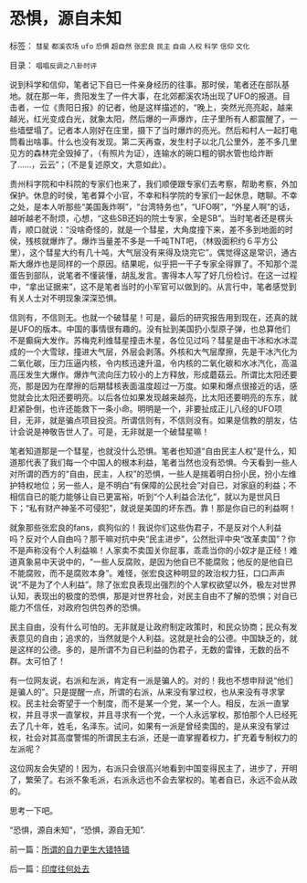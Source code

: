 # 恐惧，源自未知

标签： `彗星` `都溪农场` `ufo` `恐惧` `超自然` `张宏良` `民主` `自由` `人权` `科学` `信仰` `文化` 

目录： `唱唱反调之八卦时评`

说到科学和信仰，笔者记下自已一件亲身经历的往事。那时侯，笔者还在部队基地。就在那一年，贵阳发生了一件大事，在北郊都溪农场出现了UFO的报道。目击者，一位《贵阳日报》的记者，他是这样描述的，“晚上，突然光亮亮起，越来越光，红光变成白光，就象太阳，然后爆的一声爆炸，庄子里所有人都震醒了，一些墙壁塌了。记者本人刚好在庄里，摄下了当时爆炸的亮光。然后和村人一起打电筒看出啥事。什么也没有发现。第二天再查，发生村子以北几公里外，差不多几里见方的森林完全毁掉了，（有照片为证），连输水的碗口粗的钢水管也给炸断了……，云云”；（不是复述原文，大意如此）。



贵州科字院和中科院的专家们也来了，我们顺便跟专家们去考察，帮助考察，外加保护。休息的时侯，笔者算个小官，不幸和科学院的专家们一起休息，瞎聊。不幸之处，是本人听那些“美国轰炸啊”，“台湾特务也”，“UFO啊”，“外星人啊”的话，越听越老不耐烦，心想，“这些SB还妈的院士专家，全是SB”。当时笔者还是楞头青，顺口就说：“没啥奇怪的，就是一个彗星，大角度撞下来，差不多到地面的时侯，残核就爆炸了。爆炸当量差不多是一千吨TNT吧，（林毁面积约６平方公里），这个彗星大约有几十吨，大气层没有来得及烧完它”。偶觉得这是常识，通古斯大爆炸也是同样的一个原因。结果呢，似乎把一干子专家全得罪了。不知那个混蛋告到部队，说笔者不懂装懂，胡乱发言。害得本人写了好几份检讨。在这一过程中，“拿出证据来”，这不是笔者当时的小军官可以做到的。从言行中，笔者感觉到有关人士对不明现象深深恐惧。



信则有，不信则无。也就一个破彗星！可是，最后的研究报告用到现在，还真的就是UFO的版本。中国的事情很有趣的。没有扯到美国扔小型原子弹，也总算他们不是癫痫大发作。苏梅克利维彗星撞击木星，各位见过吗？彗星是由干冰和水冰混成的一个大雪球，撞进大气层，外层会剥落。外核和大气层摩擦，先是干冰汽化为二氧化碳，压力压逼内核，令内核迅速升温，令内核的二氧化碳和水冰汽化，高温高压发生大爆作。爆炸气流向压力较小的上方释放，形成蘑菇云。所谓比太阳还要亮，那是因为在摩擦的后期彗核表面温度超过一万度。如果和爆点很接近的话，感觉就会比太阳还要明亮。以后各位如果发现越来越亮，比太阳还要明亮的东东，就赶紧卧倒，也许还能救下一条小命。明明是一个，非要扯成正儿八经的UFO项目，无非，就是骗点项目投资。所谓信则有，不信则没有。如果是信教的朋友，估计会说是神敬告世人了。可是，无非就是一个破彗星嘛！



笔者知道那是一个彗星，也就没什么恐惧。笔者也知道“自由民主人权”是什么，知道那代表了我们每一个中国人的根本利益，笔者当然也没有恐惧。今天看到一些人对所谓的西方的“自由，民主，人权”的恐惧，一些人是揣着明白扮小民，扮小左维护特权地位；另一些人，是不明白“有保障的公民社会”对自已，对家庭的利益；不相信自已的能力能够让自已更富裕，听到“个人利益合法化”，就以为是世风日下；“私有财产神圣不可侵犯”，就说是美国的坏东西。靠！那是你自已的利益啊！



就象那些张宏良的fans，疯狗似的！我说你们这些伪君子，不是反对个人利益吗？反对个人自由吗？那干嘛对抗中央“民主进步”，公然批评中央“改革卖国”？你不是声称没有个人利益嘛！人家卖不卖国关你屁事，乖乖当你的小奴才是正经！难道真象易中天说中的，“一些人反腐败，是因为他自已不能腐败；他反的是他自已不能腐败，而不是腐败本身”。难怪，张宏良这种明显的政治权力狂，口口声声说“不是为了个人利益”。除了张宏良表现出强烈的个人掌权欲望以外，极左对世界认知，表现出的极度的恐惧，那是对世界社会，对民主自由不了解的恐惧；对自已能力不信任，对政府包供包养的恐惧。



民主自由，没有什么可怕的。无非就是让政府制定政策时，和民众协商；民众有发表意见的自由；追求的，当然就是个人利益。这就是社会的公德。中国缺乏的，就是这样的公德。多的，是所谓不为自已利益的伪君子，无数的雷锋，无数的岳不群。太可怕了！



有一位网友说，右派和左派，肯定有一派是骗人的。对的！我也不想申辩说“他们是骗人的”。只是提醒一点，所谓的右派，从来没有掌过权，也从来没有寻求掌权。民主社会寄望于一个制度，而不是某一个党，某一个人。相反，左派一直掌权，并且寻求一直掌权，并且寻求有一个党，一个人永远掌权，那怕那个人已经死去了几十年，姓毛，名泽东。试问，如果有一派是曾经卖国的，是从来没有掌过权，社会对其高度警惕的所谓民主右派，还是一直掌握着权力，扩充着专制权力的左派呢？



这位网友会失望的！因为，右派只会很高兴地看到中国变得民主了，进步了，开明了，繁荣了。右派不象毛派，右派永远也不会去掌权的。笔者自已，永远不会从政的。



思考一下吧。



“恐惧，源自未知”，“恐惧，源自无知”.



前一篇：[所谓的自力更生大错特错](../../../2008/12/29/所谓的自力更生大错特错.md)

后一篇：[印度往何处去](../../../2008/12/30/印度往何处去.md)